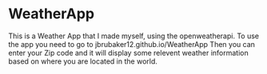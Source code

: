 # WeatherApp

This is a Weather App that I made myself, using the openweatherapi. To use the app you need to go to jbrubaker12.github.io/WeatherApp
Then you can enter your Zip code and it will display some relevent weather information based on where you are located in the world.
